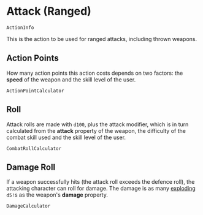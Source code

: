 # Attack (Ranged)

`ActionInfo`

This is the action to be used for ranged attacks, including thrown weapons.

## Action Points

How many action points this action costs depends on two factors: the **speed** of the weapon and the skill level of the user.


`ActionPointCalculator`

## Roll

Attack rolls are made with `d100`, plus the attack modifier, which is in turn calculated from the **attack** property of the weapon, the difficulty of the combat skill used and the skill level of the user.

`CombatRollCalculator`

## Damage Roll

If a weapon successfully hits (the attack roll exceeds the defence roll), the attacking character can roll for damage. The damage is as many [exploding](rule:exploding_dice) `d5!`s as the weapon's **damage** property.

`DamageCalculator`